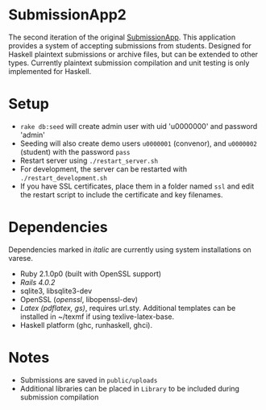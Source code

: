 SubmissionApp2
===

The second iteration of the original [SubmissionApp](https://github.com/bshlgrs/SubmissionApp). This application provides a system of accepting submissions from students. Designed for Haskell plaintext submissions or archive files, but can be extended to other types. Currently plaintext submission compilation and unit testing is only implemented for Haskell.

Setup
===

- `rake db:seed` will create admin user with uid 'u0000000' and password 'admin'
- Seeding will also create demo users `u0000001` (convenor), and `u0000002` (student) with the password `pass`
- Restart server using `./restart_server.sh`
- For development, the server can be restarted with `./restart_development.sh`
- If you have SSL certificates, place them in a folder named `ssl` and edit the restart script to include the certificate and key filenames.

Dependencies
===

Dependencies marked in *italic* are currently using system installations on varese.

- Ruby 2.1.0p0 (built with OpenSSL support)
- *Rails 4.0.2*
- sqlite3, libsqlite3-dev
- OpenSSL (*openssl*, libopenssl-dev)
- *Latex (pdflatex, gs)*, requires url.sty. Additional templates can be installed in ~/texmf if using texlive-latex-base.
- Haskell platform (ghc, runhaskell, ghci).

Notes
===

- Submissions are saved in `public/uploads`
- Additional libraries can be placed in `Library` to be included during submission compilation
